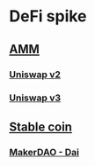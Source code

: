# DeFi spike

## [AMM](https://github.com/0xnogo/defi-spike/tree/main/amm)
### [Uniswap v2](https://github.com/0xnogo/defi-spike/blob/main/amm/uniswapv2.md)
### [Uniswap v3](https://github.com/0xnogo/defi-spike/blob/main/amm/uniswapv3.md)

## [Stable coin](https://github.com/0xnogo/defi-spike/tree/main/stable)
### [MakerDAO - Dai](https://github.com/0xnogo/defi-spike/blob/main/stable/dai.md)